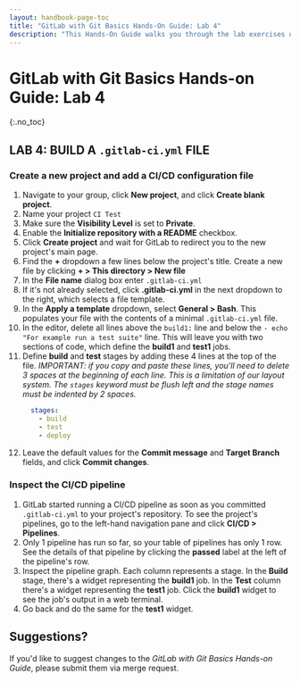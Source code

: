 ```yaml
---
layout: handbook-page-toc
title: "GitLab with Git Basics Hands-On Guide: Lab 4"
description: "This Hands-On Guide walks you through the lab exercises used in the GitLab with Git Basics course."
---
```

# GitLab with Git Basics Hands-on Guide: Lab 4
{:.no_toc}

## LAB 4: BUILD A `.gitlab-ci.yml` FILE

### Create a new project and add a CI/CD configuration file

1. Navigate to your group, click **New project**, and click **Create blank project**.
1. Name your project `CI Test`
1. Make sure the **Visibility Level** is set to **Private**.
1. Enable the **Initialize repository with a README** checkbox.
1. Click **Create project** and wait for GitLab to redirect you to the new project's main page.
1. Find the **+** dropdown a few lines below the project's title. Create a new file by clicking **+ > This directory > New file**
1. In the **File name** dialog box enter `.gitlab-ci.yml`
1. If it's not already selected, click **.gitlab-ci.yml** in the next dropdown to the right, which selects a file template.
1. In the **Apply a template** dropdown, select **General > Bash**. This populates your file with the contents of a minimal `.gitlab-ci.yml` file.
1. In the editor, delete all lines above the `build1:` line and below the `- echo "For example run a test suite"` line. This will leave you with two sections of code, which define the **build1** and **test1** jobs.
1. Define **build** and **test** stages by adding these 4 lines at the top of the file. *IMPORTANT: if you copy and paste these lines, you'll need to delete 3 spaces at the beginning of each line. This is a limitation of our layout system. The `stages` keyword must be flush left and the stage names must be indented by 2 spaces.*
    ```yaml
      stages:
        - build
        - test
        - deploy
    ```
1. Leave the default values for the **Commit message** and **Target Branch** fields, and click **Commit changes**.

### Inspect the CI/CD pipeline

1. GitLab started running a CI/CD pipeline as soon as you committed `.gitlab-ci.yml` to your project's repository. To see the project's pipelines, go to the left-hand navigation pane and click **CI/CD > Pipelines**.
1. Only 1 pipeline has run so far, so your table of pipelines has only 1 row. See the details of that pipeline by clicking the **passed** label at the left of the pipeline's row.
1. Inspect the pipeline graph. Each column represents a stage. In the **Build** stage, there's a widget representing the **build1** job. In the **Test** column there's a widget representing the **test1** job. Click the **build1** widget to see the job's output in a web terminal.
1. Go back and do the same for the **test1** widget.


## Suggestions?

If you'd like to suggest changes to the *GitLab with Git Basics Hands-on Guide*, please submit them via merge request.
